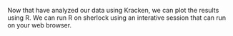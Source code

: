 Now that have analyzed our data using Kracken, we can plot the results using R. We can run R on sherlock using an interative session that can run on your web browser. 
